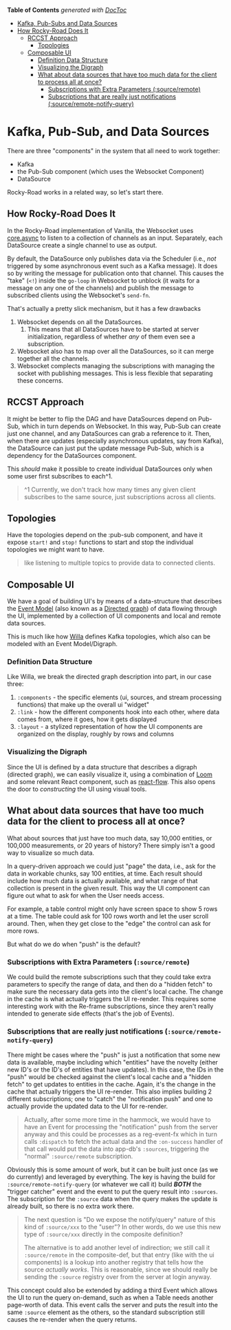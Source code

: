 <!-- START doctoc generated TOC please keep comment here to allow auto update -->
<!-- DON'T EDIT THIS SECTION, INSTEAD RE-RUN doctoc TO UPDATE -->
**Table of Contents**  *generated with [DocToc](https://github.com/thlorenz/doctoc)*

- [Kafka, Pub-Subs and Data Sources](#kafka-pub-subs-and-data-sources)
- [How Rocky-Road Does It](#how-rocky-road-does-it)
  - [RCCST Approach](#rccst-approach)
    - [Topologies](#topologies)
  - [Composable UI](#composable-ui)
    - [Definition Data Structure](#definition-data-structure)
    - [Visualizing the Digraph](#visualizing-the-digraph)
    - [What about data sources that have too much data for the client to process all at once?](#what-about-data-sources-that-have-too-much-data-for-the-client-to-process-all-at-once)
      - [Subscriptions with Extra Parameters (:source/remote)](#subscriptions-with-extra-parameters-sourceremote)
      - [Subscriptions that are really just notifications (:source/remote-notify-query)](#subscriptions-that-are-really-just-notifications-sourceremote-notify-query)

<!-- END doctoc generated TOC please keep comment here to allow auto update -->

# Kafka, Pub-Sub, and Data Sources


There are three "components" in the system that all need to work together:

- Kafka
- the Pub-Sub component (which uses the Websocket Component)
- DataSource

Rocky-Road works in a related way, so let's start there.

## How Rocky-Road Does It

In the Rocky-Road implementation of Vanilla, the Websocket uses [core.async](https://github.com/clojure/core.async) to 
listen to a collection of channels as an input. Separately, each DataSource create a single
channel to use as output.

By default, the DataSource only publishes data via the Scheduler (i.e., _not_ triggered by
some asynchronous event such as a Kafka message). It does so by writing the message for 
publication onto that channel. This causes the "take" (`<!`) inside the `go-loop` in Websocket
to unblock (it waits for a message on any one of the channels) and publish the message to 
subscribed clients using the Websocket's `send-fn`.

That's actually a pretty slick mechanism, but it has a few drawbacks

1. Websocket depends on all the DataSources.
   1. This means that all DataSources have to be started at server initialization, regardless of
   whether _any_ of them even see a subscription.
2. Websocket also has to map over all the DataSources, so it can merge together all the channels.
3. Websocket complects managing the subscriptions with managing the socket with publishing messages. This
is less flexible that separating these concerns.

## RCCST Approach

It might be better to flip the DAG and have DataSources depend on Pub-Sub, which in turn depends on Websocket. 
In this way, Pub-Sub can create just one channel, and any DataSources can grab a reference to it. Then, when there are
updates (especially asynchronous updates, say from Kafka), the DataSource can just put the
update message Pub-Sub, which is a dependency for the DataSources component. 

This _should_ make it possible to create individual DataSources only when some user first 
subscribes to each^1.



> ^1 Currently, we don't track how many times any given client subscribes to the same source, just 
> subscriptions across all clients.


## Topologies

Have the topologies depend on the :pub-sub component, and have it expose `start!` and `stop!` functions
to start and stop the individual topologies we might want to have.

> like listening to multiple topics to provide data to connected clients.


## Composable UI

We have a goal of building UI's by means of a data-structure that describes the [Event Model](https://eventmodeling.org) (also
known as a [Directed graph](https://en.wikipedia.org/wiki/Directed_graph)) of data flowing through the UI, implemented by a 
collection of UI components and local and remote data sources.

This is much like how [Willa](https://github.com/DaveWM/willa) defines Kafka topologies, which also can be modeled with an 
Event Model/Digraph.


### Definition Data Structure

Like Willa, we break the directed graph description into part, in our case three:

1. `:components` - the specific elements (ui, sources, and stream processing functions) that make up the overall ui "widget"
2. `:link` - how the different components hook into each other, where data comes from, where it goes, how it gets displayed
3. `:layout` - a stylized representation of how the UI components are organized on the display, roughly by rows and columns

### Visualizing the Digraph

Since the UI is defined by a data structure that describes a digraph (directed graph), we can easily visualize it, using a 
combination of [Loom](https://github.com/aysylu/loom) and some relevant React component, such as [react-flow](https://reactflow.dev). 
This also opens the door to _constructing_ the UI using visual tools.


## What about data sources that have too much data for the client to process all at once?

What about sources that just have too much data, say 10,000 entities, or 100,000 measurements, or
20 years of history? There simply isn't a good way to visualize so much data.

In a query-driven approach we could just "page" the data, i.e., ask for the data in workable chunks, say 100 entities, 
at time. Each result should include how much data is actually available, and what range of that collection is
present in the given result. This way the UI component can figure out what to ask for when the User needs access.

For example, a table control might only have screen space to show 5 rows at a time. The table could ask for 100
rows worth and let the user scroll around. Then, when they get close to the "edge" the control can ask for more rows.

But what do we do when "push" is the default?

### Subscriptions with Extra Parameters (`:source/remote`)

We could build the remote subscriptions such that they could take extra parameters to specify the range of data, and then 
do a "hidden fetch" to make sure the necessary data gets into the client's local cache. The change in the cache is what
actually triggers the UI re-render. This requires some interesting work with the Re-frame subscriptions, since they aren't 
really intended to generate side effects (that's the job of Events).


### Subscriptions that are really just notifications (`:source/remote-notify-query`)

There might be cases where the "push" is just a notification that some new data is available, maybe including which "entities" have
the novelty (either new ID's or the ID's of entities that have updates). In this case, the IDs in the "push" would be checked
against the client's local cache and a "hidden fetch" to get updates to entities in the cache. Again, it's the change in the cache 
that actually triggers the UI re-render. This also implies building 2 different subscriptions; one to "catch" the "notification push"
and one to actually provide the updated data to the UI for re-render.

> Actually, after some more time in the hammock, we would have to have an Event for processing the "notification" push from the 
> server anyway and this could be processes as a reg-event-fx which in turn calls `:dispatch` to fetch the actual data and the 
> `:on-success` handler of that call would put the data into app-db's `:sources`, triggering the "normal" `:source/remote` 
> subscription.

Obviously this is some amount of work, but it can be built just once (as we do currently) and leveraged 
by everything. The key is having the build for `:source/remote-notify-query` (or whatever we call it) build ***BOTH*** the "trigger
catcher" event and the event to put the query result into `:sources`. The subscription for the `:source` data when the
query makes the update is already built, so there is no extra work there.

> The next question is "Do we expose the notify/query" nature of this kind of `:source/xxx` to the "user"? In other words, do we use this
> new type of `:source/xxx` directly in the composite definition?
> 
> The alternative is to add another level of indirection; we still call it `:source/remote` in the composite-def, but that entry 
> (like with the ui components) is a lookup into another registry that tells how the source _actually works_. This is 
> reasonable, since we should really be sending the `:source` registry over from the server at login anyway.

This concept could also be extended by adding a third Event which allows the UI to run the query on-demand,
such as when a Table needs another page-worth of data. This event calls the server and puts the result into the same
`:source` element as the others, so the standard subscription still causes the re-render when the query returns.

